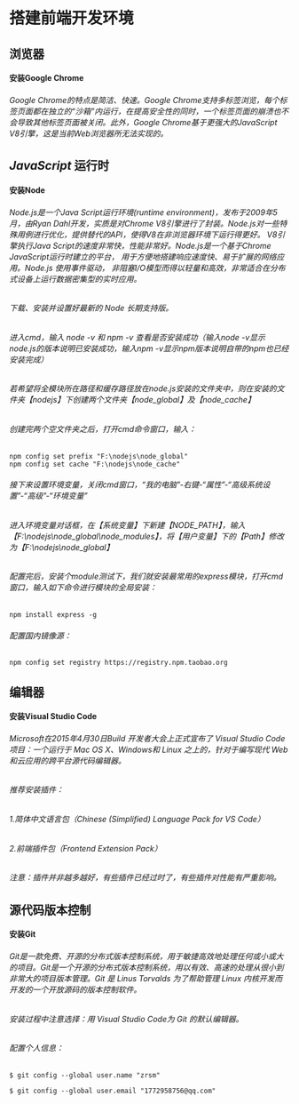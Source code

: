 # 搭建前端开发环境



## 浏览器

#### 安装Google Chrome

###### Google Chrome的特点是简洁、快速。Google Chrome支持多标签浏览，每个标签页面都在独立的“沙箱”内运行，在提高安全性的同时，一个标签页面的崩溃也不会导致其他标签页面被关闭。此外，Google Chrome基于更强大的JavaScript V8引擎，这是当前Web浏览器所无法实现的。



## *JavaScript* 运行时

#### 安装Node

###### Node.js是一个Java Script运行环境(runtime environment)，发布于2009年5月，由Ryan Dahl开发，实质是对Chrome V8引擎进行了封装。Node.js对一些特殊用例进行优化，提供替代的API，使得V8在非浏览器环境下运行得更好。 V8引擎执行Java Script的速度非常快，性能非常好。Node.js是一个基于Chrome JavaScript运行时建立的平台， 用于方便地搭建响应速度快、易于扩展的网络应用。Node.js 使用事件驱动， 非阻塞I/O模型而得以轻量和高效，非常适合在分布式设备上运行数据密集型的实时应用。

###### 下载、安装并设置好最新的 Node 长期支持版。

###### 进入cmd，输入 node -v 和 npm -v 查看是否安装成功（输入node -v显示node.js的版本说明已安装成功，输入npm -v显示npm版本说明自带的npm也已经安装完成）

###### 若希望将全模块所在路径和缓存路径放在node.js安装的文件夹中，则在安装的文件夹【nodejs】下创建两个文件夹【node_global】及【node_cache】

###### 创建完两个空文件夹之后，打开cmd命令窗口，输入：

```
npm config set prefix "F:\nodejs\node_global"
npm config set cache "F:\nodejs\node_cache"
```

###### 接下来设置环境变量，关闭cmd窗口，“我的电脑”-右键-“属性”-“高级系统设置”-“高级”-“环境变量”

###### 进入环境变量对话框，在【系统变量】下新建【NODE_PATH】，输入【F:\nodejs\node_global\node_modules】，将【用户变量】下的【Path】修改为【F:\nodejs\node_global】

###### 配置完后，安装个module测试下，我们就安装最常用的express模块，打开cmd窗口，输入如下命令进行模块的全局安装：

`npm install express -g`

###### 配置国内镜像源：

`npm config set registry https://registry.npm.taobao.org`

## 编辑器

#### 安装Visual Studio Code

###### Microsoft在2015年4月30日Build 开发者大会上正式宣布了 Visual Studio Code 项目：一个运行于 Mac OS X、Windows和 Linux 之上的，针对于编写现代 Web 和云应用的跨平台源代码编辑器。

###### 推荐安装插件：

###### 1.简体中文语言包（Chinese (Simplified) Language Pack for VS Code）

###### 2.前端插件包（Frontend Extension Pack）

###### 注意：插件并非越多越好，有些插件已经过时了，有些插件对性能有严重影响。



## 源代码版本控制

#### 安装Git

###### Git是一款免费、开源的分布式版本控制系统，用于敏捷高效地处理任何或小或大的项目。Git是一个开源的分布式版本控制系统，用以有效、高速的处理从很小到非常大的项目版本管理。Git 是 Linus Torvalds 为了帮助管理 Linux 内核开发而开发的一个开放源码的版本控制软件。

###### 安装过程中注意选择：用 Visual Studio Code为 Git 的默认编辑器。

###### 配置个人信息：

`$ git config --global user.name "zrsm"` 

`$ git config --global user.email "1772958756@qq.com"`

